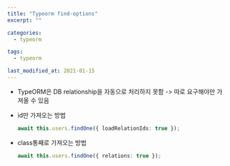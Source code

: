 ```yaml
---
title: "Typeorm find-options"
excerpt: ""

categories:
  - typeorm

tags:
  - typeorm

last_modified_at: 2021-01-15
---
```


- TypeORM은 DB relationship을 자동으로 처리하지 못함
  -> 따로 요구해야만 가져올 수 있음

- id만 가져오는 방법

  ```typescript
  await this.users.findOne({ loadRelationIds: true });
  ```

- class통째로 가져오는 방법
  ```typescript
  await this.users.findOne({ relations: true });
  ```
